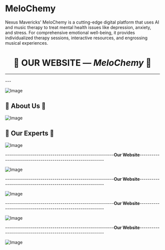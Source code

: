 # MeloChemy
Nexus Mavericks' MeloChemy is a cutting-edge digital platform that uses AI and music therapy to treat mental health issues like depression, anxiety, and stress.  For comprehensive emotional well-being, it provides individualized therapy sessions, interactive resources, and engrossing musical experiences.

<h1 align="center">🚀 OUR WEBSITE — <i>MeloChemy</i> 🚀</h1>

<hr>
---

![Image](https://github.com/user-attachments/assets/2ce304ee-edc7-47ba-9b09-a52676c4cb10)

<p align="center">

## 🌟 **About Us** 🌟

</p>

![Image](https://github.com/user-attachments/assets/189e391e-b6e0-4e83-bf19-63fdefef610d)

<p align="center">

## 🌟 **Our Experts** 🌟

</p>

![Image](https://github.com/user-attachments/assets/b7725679-0e78-4f0e-a8e1-89c128b1875b)

-------------------------------------------------------__**Our Website**__------------------------------------------------------------

![Image](https://github.com/user-attachments/assets/7dca306e-6cc5-4644-b9fe-66163e8c2f2a)

-------------------------------------------------------__**Our Website**__------------------------------------------------------------

![Image](https://github.com/user-attachments/assets/808965b4-359c-4cca-ba7e-6655e2eb0264)

-------------------------------------------------------__**Our Website**__------------------------------------------------------------

![Image](https://github.com/user-attachments/assets/417c8974-41c6-4163-96f4-c27d9829ff10)

-------------------------------------------------------__**Our Website**__------------------------------------------------------------

![Image](https://github.com/user-attachments/assets/5b0b1d1d-8d52-4e56-930e-ccbfd5265652)

